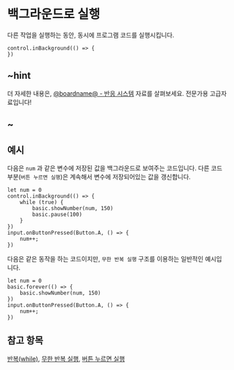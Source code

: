 # 백그라운드로 실행

다른 작업을 실행하는 동안, 동시에 프로그램 코드를 실행시킵니다.

```sig
control.inBackground(() => {
})
```

## ~hint

더 자세한 내용은, [@boardname@ - 반응 시스템](/device/reactive) 자료를 살펴보세요. 전문가용 고급자료입니다!

## ~

## 예시

다음은 `num` 과 같은 변수에 저장된 값을 백그라운드로 보여주는 코드입니다. 다른 코드 부분(`버튼 누르면 실행`)은 계속해서 변수에 저장되어있는 값을 갱신합니다.

```blocks
let num = 0
control.inBackground(() => {
    while (true) {
        basic.showNumber(num, 150)
        basic.pause(100)
    }
})
input.onButtonPressed(Button.A, () => {
    num++;
})
```

다음은 같은 동작을 하는 코드이지만, `무한 반복 실행` 구조를 이용하는 일반적인 예시입니다.

```blocks
let num = 0
basic.forever(() => {
    basic.showNumber(num, 150)
})
input.onButtonPressed(Button.A, () => {
    num++;
})
```

## 참고 항목

[반복(while)](/blocks/loops/while), [무한 반복 실행](/reference/basic/forever), [버튼 누르면 실행](/reference/input/on-button-pressed)
